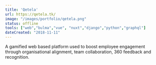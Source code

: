 ```yaml
---
title: 'Qetela'
url: https://qetela.tk/
image: "/images/portfolio/qetela.png"
status: offline
tools: ["web","bulma","vue", "nuxt","django","python","graphql"]
dateCreated: "2018-11-11"
---
```


A gamified web based platform used to boost employee engagement through organisational alignment, team collaboration, 360 feedback and recognition.

